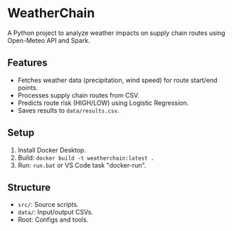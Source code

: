 # WeatherChain
A Python project to analyze weather impacts on supply chain routes using Open-Meteo API and Spark.

## Features
- Fetches weather data (precipitation, wind speed) for route start/end points.
- Processes supply chain routes from CSV.
- Predicts route risk (HIGH/LOW) using Logistic Regression.
- Saves results to `data/results.csv`.

## Setup
1. Install Docker Desktop.
2. Build: `docker build -t weatherchain:latest .`
3. Run: `run.bat` or VS Code task "docker-run".

## Structure
- `src/`: Source scripts.
- `data/`: Input/output CSVs.
- Root: Configs and tools.